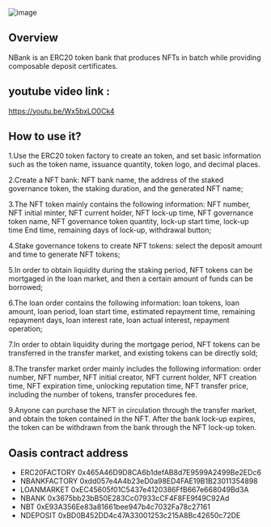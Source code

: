 ![image](https://raw.githubusercontent.com/Nbanksolo/Nbank-front-end/main/Pictures/NBank.jpg)
## Overview

NBank is an ERC20 token bank that produces NFTs in batch while providing composable deposit certificates.

## youtube video link :
https://youtu.be/Wx5bxLO0Ck4

## How to use it?

1.Use the ERC20 token factory to create an token, and set basic information such as the token name, issuance quantity, token logo, and decimal places.  

2.Create a NFT bank: NFT bank name, the address of the staked governance token, the staking duration, and the generated NFT name;  

3.The NFT token mainly contains the following information: NFT number, NFT initial minter, NFT current holder, NFT lock-up time, NFT governance token name, NFT governance token quantity, lock-up start time, lock-up time End time, remaining days of lock-up, withdrawal button;  

4.Stake governance tokens to create NFT tokens: select the deposit amount and time to generate NFT tokens;  

5.In order to obtain liquidity during the staking period, NFT tokens can be mortgaged in the loan market, and then a certain amount of funds can be borrowed;  

6.The loan order contains the following information: loan tokens, loan amount, loan period, loan start time, estimated repayment time, remaining repayment days, loan interest rate, loan actual interest, repayment operation;  

7.In order to obtain liquidity during the mortgage period, NFT tokens can be transferred in the transfer market, and existing tokens can be directly sold;  

8.The transfer market order mainly includes the following information: order number, NFT number, NFT initial creator, NFT current holder, NFT creation time, NFT expiration time, unlocking reputation time, NFT transfer price, including the number of tokens, transfer procedures fee.  

9.Anyone can purchase the NFT in circulation through the transfer market, and obtain the token contained in the NFT. After the bank lock-up expires, the token can be withdrawn from the bank through the NFT lock-up token.

## Oasis contract address
- ERC20FACTORY 0x465A46D9D8CA6b1defAB8d7E9599A2499Be2EDc6
- NBANKFACTORY 0xdd057e4A4b23eD0a98ED4FAE19B1B23011354898
- LOANMARKET 0xEC45605f01C5437e4120386FfB667e668049Bd3A
- NBANK 0x3675bb23bB50E283Cc07933cCF4F8FE9f49C92Ad
- NBT 0xE93A356Ee83a81661bee947b4c7032Fa78c27161
- NDEPOSIT 0xBD0B452DD4c47A33001253c215A8Bc42650c72DE
